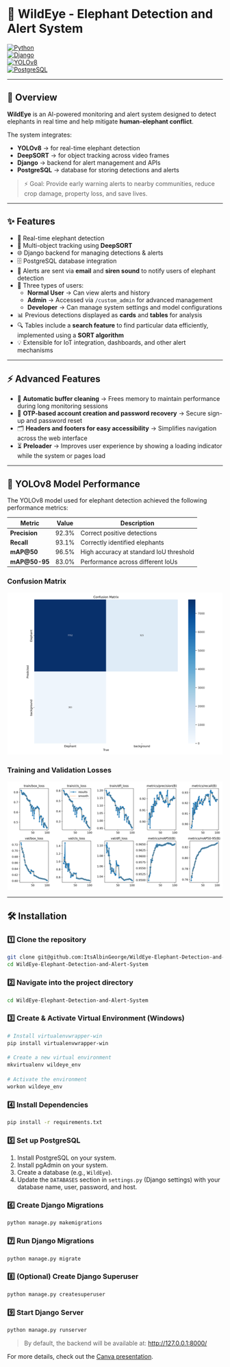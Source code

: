 # 🐘 WildEye - Elephant Detection and Alert System  

[![Python](https://img.shields.io/badge/Python-3.8%2B-blue)](https://www.python.org/)  
[![Django](https://img.shields.io/badge/Backend-Django-green)](https://www.djangoproject.com/)  
[![YOLOv8](https://img.shields.io/badge/Model-YOLOv8-orange)](https://github.com/ultralytics/ultralytics)  
[![PostgreSQL](https://img.shields.io/badge/Database-PostgreSQL-lightblue)](https://www.postgresql.org/)  

---

## 📌 Overview  

**WildEye** is an AI-powered monitoring and alert system designed to detect elephants in real time and help mitigate **human-elephant conflict**.  

The system integrates:  
- **YOLOv8** → for real-time elephant detection  
- **DeepSORT** → for object tracking across video frames  
- **Django** → backend for alert management and APIs  
- **PostgreSQL** → database for storing detections and alerts  

> ⚡ Goal: Provide early warning alerts to nearby communities, reduce crop damage, property loss, and save lives.  

--- 

## ✨ Features  

- 🐘 Real-time elephant detection  
- 🎯 Multi-object tracking using **DeepSORT**  
- 🌐 Django backend for managing detections & alerts  
- 🗄 PostgreSQL database integration  
- 🚨 Alerts are sent via **email** and **siren sound** to notify users of elephant detection  
- 👤 Three types of users:  
  - **Normal User** → Can view alerts and history  
  - **Admin** → Accessed via `/custom_admin` for advanced management  
  - **Developer** → Can manage system settings and model configurations  
- 📊 Previous detections displayed as **cards** and **tables** for analysis  
- 🔍 Tables include a **search feature** to find particular data efficiently, implemented using a **SORT algorithm**  
- 💡 Extensible for IoT integration, dashboards, and other alert mechanisms  

---

## ⚡ Advanced Features  

- 🧹 **Automatic buffer cleaning** → Frees memory to maintain performance during long monitoring sessions  
- 🔑 **OTP-based account creation and password recovery** → Secure sign-up and password reset  
- 🗂 **Headers and footers for easy accessibility** → Simplifies navigation across the web interface  
- ⏳ **Preloader** → Improves user experience by showing a loading indicator while the system or pages load  

---
## 🧠 YOLOv8 Model Performance  

The YOLOv8 model used for elephant detection achieved the following performance metrics:

| Metric | Value | Description |
|--------|-------|-------------|
| **Precision** | 92.3% | Correct positive detections |
| **Recall** | 93.1% | Correctly identified elephants |
| **mAP@50** | 96.5% | High accuracy at standard IoU threshold |
| **mAP@50-95** | 83.0% | Performance across different IoUs |

### Confusion Matrix
![Confusion Matrix](train/confusion_matrix.png) <!-- Replace with your confusion matrix image path -->

### Training and Validation Losses
![Training & Validation Loss](train/results.png) <!-- Replace with your training/validation plot image path -->

---

## 🛠 Installation  

### 1️⃣ Clone the repository  
```bash
git clone git@github.com:ItsAlbinGeorge/WildEye-Elephant-Detection-and-Alert-System.git
cd WildEye-Elephant-Detection-and-Alert-System
```
### 2️⃣ Navigate into the project directory
```bash
cd WildEye-Elephant-Detection-and-Alert-System
```
### 3️⃣ Create & Activate Virtual Environment (Windows)
```bash
# Install virtualenvwrapper-win
pip install virtualenvwrapper-win

# Create a new virtual environment
mkvirtualenv wildeye_env

# Activate the environment
workon wildeye_env
```
### 4️⃣ Install Dependencies  
```bash
pip install -r requirements.txt
```
### 5️⃣ Set up PostgreSQL
1. Install PostgreSQL on your system.
2. Install pgAdmin on your system. 
3. Create a database (e.g., `WildEye`).  
4. Update the `DATABASES` section in `settings.py` (Django settings) with your database name, user, password, and host.

### 6️⃣ Create Django Migrations  
```bash
python manage.py makemigrations
```
### 7️⃣ Run Django Migrations  
```bash
python manage.py migrate
```
### 8️⃣ (Optional) Create Django Superuser  
```bash
python manage.py createsuperuser
```
### 9️⃣ Start Django Server  
```bash
python manage.py runserver
```
> By default, the backend will be available at: http://127.0.0.1:8000/

For more details, check out the [Canva presentation](https://www.canva.com/design/DAGdlk2gjhE/4pEBbz0zLjWbHfA6dKBdag/edit?utm_content=DAGdlk2gjhE&utm_campaign=designshare&utm_medium=link2&utm_source=sharebutton).
